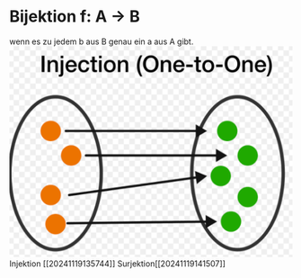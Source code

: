 # Bijektion f: A → B
wenn es zu jedem b aus B genau ein a aus A gibt.
![image.png](./image.png)
Injektion [[20241119135744]]
Surjektion[[20241119141507]]